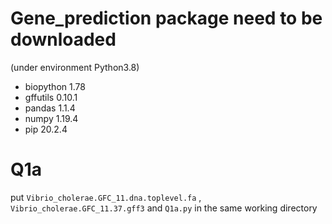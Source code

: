 # Gene_prediction package need to be downloaded
(under environment Python3.8)
- biopython 1.78
- gffutils 0.10.1
- pandas 1.1.4
- numpy 1.19.4
- pip 20.2.4

# Q1a
put `Vibrio_cholerae.GFC_11.dna.toplevel.fa` , `Vibrio_cholerae.GFC_11.37.gff3` and `Q1a.py` in the same working directory
